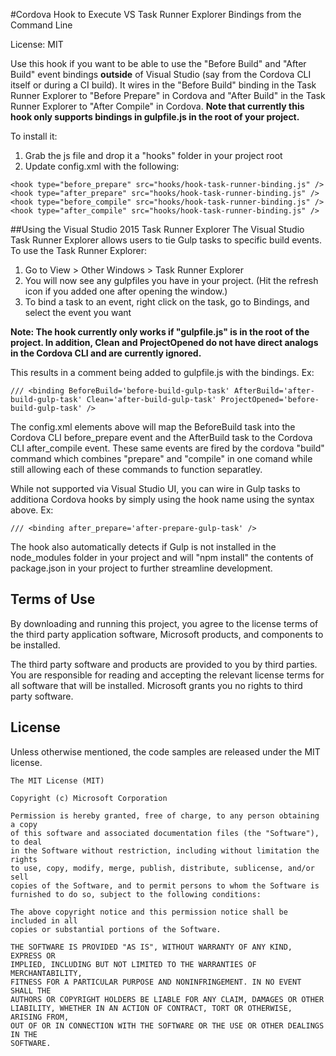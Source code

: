 #Cordova Hook to Execute VS Task Runner Explorer Bindings from the Command Line

License: MIT

Use this hook if you want to be able to use the "Before Build" and "After Build" event bindings **outside** of Visual Studio (say from the Cordova CLI itself or during a CI build). It wires in the "Before Build" binding in the Task Runner Explorer to "Before Prepare" in Cordova and "After Build" in the Task Runner Explorer to "After Compile" in Cordova. **Note that currently this hook only supports bindings in gulpfile.js in the root of your project.**

To install it:

1. Grab the js file and drop it a "hooks" folder in your project root
2. Update config.xml with the following:

  ~~~~~~~~~~~~~~~~~~~~~~~~~~~~~~~~~~~~~~~~~~~~~~~~~~~~~~~~~~~~~~~~~~~~~~
  <hook type="before_prepare" src="hooks/hook-task-runner-binding.js" />
  <hook type="after_prepare" src="hooks/hook-task-runner-binding.js" />
  <hook type="before_compile" src="hooks/hook-task-runner-binding.js" />
  <hook type="after_compile" src="hooks/hook-task-runner-binding.js" />
  ~~~~~~~~~~~~~~~~~~~~~~~~~~~~~~~~~~~~~~~~~~~~~~~~~~~~~~~~~~~~~~~~~~~~~~

##Using the Visual Studio 2015 Task Runner Explorer
The Visual Studio Task Runner Explorer allows users to tie Gulp tasks to specific build events. To use the Task Runner Explorer:

1. Go to View > Other Windows > Task Runner Explorer
2. You will now see any gulpfiles you have in your project. (Hit the refresh icon if you added one after opening the window.)
3. To bind a task to an event, right click on the task, go to Bindings, and select the event you want

**Note: The hook currently only works if "gulpfile.js" is in the root of the project. In addition, Clean and ProjectOpened do not have direct analogs in the Cordova CLI and are currently ignored.**

This results in a comment being added to gulpfile.js with the bindings.  Ex:
~~~~~~~~~~~~~~~~~~~~~~~~~~~~~~~~~~~~~~~~~~~~~~~~~~~~~~~~~~~~~~~~~~~~~~~~~~~~~~~~
/// <binding BeforeBuild='before-build-gulp-task' AfterBuild='after-build-gulp-task' Clean='after-build-gulp-task' ProjectOpened='before-build-gulp-task' />
~~~~~~~~~~~~~~~~~~~~~~~~~~~~~~~~~~~~~~~~~~~~~~~~~~~~~~~~~~~~~~~~~~~~~~~~~~~~~~~~

The config.xml elements above will map the BeforeBuild task into the Cordova CLI before\_prepare event and the AfterBuild task to the Cordova CLI after\_compile event.  These same events are fired by the cordova "build" command which combines "prepare" and "compile" in one comand while still allowing each of these commands to function separatley.

While not supported via Visual Studio UI, you can wire in Gulp tasks to additiona Cordova hooks by simply using the hook name using the syntax above. Ex:
~~~~~~~~~~~~~~~~~~~~~~~~~~~~~~~~~~~~~~~~~~~~~~~~~~~~~~~~~~~~~~~~~~~~~~~~~~~~~~~~
/// <binding after_prepare='after-prepare-gulp-task' />
~~~~~~~~~~~~~~~~~~~~~~~~~~~~~~~~~~~~~~~~~~~~~~~~~~~~~~~~~~~~~~~~~~~~~~~~~~~~~~~~

The hook also automatically detects if Gulp is not installed in the node_modules folder in your project and will "npm install" the contents of package.json in your project to further streamline development.

## Terms of Use
By downloading and running this project, you agree to the license terms of the third party application software, Microsoft products, and components to be installed. 

The third party software and products are provided to you by third parties. You are responsible for reading and accepting the relevant license terms for all software that will be installed. Microsoft grants you no rights to third party software.


## License
Unless otherwise mentioned, the code samples are released under the MIT license.

```
The MIT License (MIT)

Copyright (c) Microsoft Corporation

Permission is hereby granted, free of charge, to any person obtaining a copy
of this software and associated documentation files (the "Software"), to deal
in the Software without restriction, including without limitation the rights
to use, copy, modify, merge, publish, distribute, sublicense, and/or sell
copies of the Software, and to permit persons to whom the Software is
furnished to do so, subject to the following conditions:

The above copyright notice and this permission notice shall be included in all
copies or substantial portions of the Software.

THE SOFTWARE IS PROVIDED "AS IS", WITHOUT WARRANTY OF ANY KIND, EXPRESS OR
IMPLIED, INCLUDING BUT NOT LIMITED TO THE WARRANTIES OF MERCHANTABILITY,
FITNESS FOR A PARTICULAR PURPOSE AND NONINFRINGEMENT. IN NO EVENT SHALL THE
AUTHORS OR COPYRIGHT HOLDERS BE LIABLE FOR ANY CLAIM, DAMAGES OR OTHER
LIABILITY, WHETHER IN AN ACTION OF CONTRACT, TORT OR OTHERWISE, ARISING FROM,
OUT OF OR IN CONNECTION WITH THE SOFTWARE OR THE USE OR OTHER DEALINGS IN THE
SOFTWARE.
```

